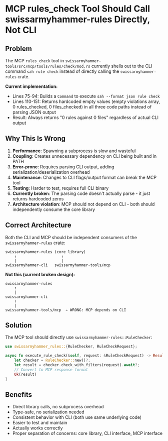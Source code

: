 # MCP rules_check Tool Should Call swissarmyhammer-rules Directly, Not CLI

## Problem

The MCP `rules_check` tool in `swissarmyhammer-tools/src/mcp/tools/rules/check/mod.rs` currently shells out to the CLI command `sah rule check` instead of directly calling the `swissarmyhammer-rules` crate.

**Current implementation:**
- Lines 75-94: Builds a `Command` to execute `sah --format json rule check`
- Lines 110-151: Returns hardcoded empty values (empty violations array, 0 rules_checked, 0 files_checked) in all three code paths instead of parsing JSON output
- Result: Always returns "0 rules against 0 files" regardless of actual CLI output

## Why This Is Wrong

1. **Performance**: Spawning a subprocess is slow and wasteful
2. **Coupling**: Creates unnecessary dependency on CLI being built and in PATH
3. **Error-prone**: Requires parsing CLI output, adding serialization/deserialization overhead
4. **Maintenance**: Changes to CLI flags/output format can break the MCP tool
5. **Testing**: Harder to test, requires full CLI binary
6. **Currently broken**: The parsing code doesn't actually parse - it just returns hardcoded zeros
7. **Architecture violation**: MCP should not depend on CLI - both should independently consume the core library

## Correct Architecture

Both the CLI and MCP should be independent consumers of the `swissarmyhammer-rules` crate:

```
swissarmyhammer-rules (core library)
    ↑                    ↑
    |                    |
swissarmyhammer-cli   swissarmyhammer-tools/mcp
```

**Not this (current broken design):**

```
swissarmyhammer-rules
    ↑
    |
swissarmyhammer-cli
    ↑
    |
swissarmyhammer-tools/mcp  ← WRONG: MCP depends on CLI
```

## Solution

The MCP tool should directly use `swissarmyhammer-rules::RuleChecker`:

```rust
use swissarmyhammer_rules::{RuleChecker, RuleCheckRequest};

async fn execute_rule_check(&self, request: &RuleCheckRequest) -> Result<RuleCheckResponse> {
    let checker = RuleChecker::new()?;
    let result = checker.check_with_filters(request).await?;
    // Convert to MCP response format
    Ok(result)
}
```

## Benefits

- Direct library calls, no subprocess overhead
- Type-safe, no serialization needed
- Consistent behavior with CLI (both use same underlying code)
- Easier to test and maintain
- Actually works correctly
- Proper separation of concerns: core library, CLI interface, MCP interface
